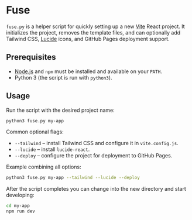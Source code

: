 # Fuse

`fuse.py` is a helper script for quickly setting up a new [Vite](https://vitejs.dev/) React project.
It initializes the project, removes the template files, and can optionally
add Tailwind CSS, [Lucide](https://lucide.dev/) icons, and GitHub Pages deployment support.

## Prerequisites

- [Node.js](https://nodejs.org/) and `npm` must be installed and available on your `PATH`.
- Python 3 (the script is run with `python3`).

## Usage

Run the script with the desired project name:

```bash
python3 fuse.py my-app
```

Common optional flags:

- `--tailwind` &ndash; install Tailwind CSS and configure it in `vite.config.js`.
- `--lucide` &ndash; install `lucide-react`.
- `--deploy` &ndash; configure the project for deployment to GitHub Pages.

Example combining all options:

```bash
python3 fuse.py my-app --tailwind --lucide --deploy
```

After the script completes you can change into the new directory and start developing:

```bash
cd my-app
npm run dev
```
